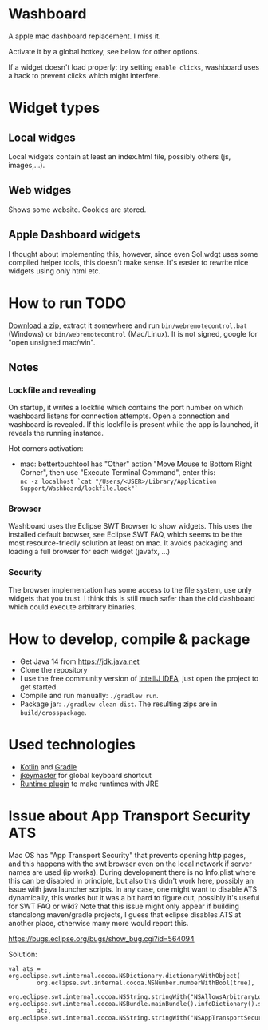 # Washboard
A apple mac dashboard replacement. I miss it. 

Activate it by a global hotkey, see below for other options.

If a widget doesn't load properly: try setting `enable clicks`, washboard uses a hack to prevent clicks which might interfere.


# Widget types

## Local widges
Local widgets contain at least an index.html file, possibly others (js, images,...). 

## Web widges
Shows some website. Cookies are stored.

## Apple Dashboard widgets
I thought about implementing this, however, since even Sol.wdgt uses some compiled 
helper tools, this doesn't make sense. It's easier to rewrite nice widgets using only html etc. 

# How to run TODO
[Download a zip](https://github.com/wolfgangasdf/WebRemoteControl/releases), extract it somewhere and run 
    `bin/webremotecontrol.bat` (Windows) or `bin/webremotecontrol` (Mac/Linux). It is not signed, google for "open unsigned mac/win".

## Notes
### Lockfile and revealing 
On startup, it writes a lockfile which contains the port number on which washboard listens for connection attempts. Open a connection and washboard is revealed.
If this lockfile is present while the app is launched, it reveals the running instance.

Hot corners activation:
  * mac: bettertouchtool has "Other" action "Move Mouse to Bottom Right Corner", then use "Execute Terminal Command", enter this:<br>
``` nc -z localhost `cat "/Users/<USER>/Library/Application Support/Washboard/lockfile.lock"` ```

### Browser
Washboard uses the Eclipse SWT Browser to show widgets. This uses the installed default browser, see Eclipse SWT FAQ,
which seems to be the most resource-friedly solution at least on mac. 
It avoids packaging and loading a full browser for each widget (javafx, ...)  

### Security
The browser implementation has some access to the file system, use only widgets that you trust. 
I think this is still much safer than the old dashboard which could execute arbitrary binaries. 



# How to develop, compile & package

* Get Java 14 from https://jdk.java.net
* Clone the repository
* I use the free community version of [IntelliJ IDEA](https://www.jetbrains.com/idea/download/), just open the project to get started.
* Compile and run manually: `./gradlew run`.
* Package jar: `./gradlew clean dist`. The resulting zips are in `build/crosspackage`.

# Used technologies

* [Kotlin](https://kotlinlang.org/) and [Gradle](https://gradle.org/)
* [jkeymaster](https://github.com/tulskiy/jkeymaster) for global keyboard shortcut
* [Runtime plugin](https://github.com/beryx/badass-runtime-plugin) to make runtimes with JRE

# Issue about App Transport Security ATS
Mac OS has "App Transport Security" that prevents opening http pages, and this happens with the swt browser even on the local network if server names are used (ip works). During development there is no Info.plist where this can be disabled in principle, but also this didn't work here, possibly an issue with java launcher scripts. In any case, one might want to disable ATS dynamically, this works but it was a bit hard to figure out, possibly it's useful for SWT FAQ or wiki? Note that this issue might only appear if building standalong maven/gradle projects, I guess that eclipse disables ATS at another place, otherwise many more would report this.

https://bugs.eclipse.org/bugs/show_bug.cgi?id=564094

Solution:
```
val ats = org.eclipse.swt.internal.cocoa.NSDictionary.dictionaryWithObject(
        org.eclipse.swt.internal.cocoa.NSNumber.numberWithBool(true),
        org.eclipse.swt.internal.cocoa.NSString.stringWith("NSAllowsArbitraryLoads"))
org.eclipse.swt.internal.cocoa.NSBundle.mainBundle().infoDictionary().setValue(
        ats, org.eclipse.swt.internal.cocoa.NSString.stringWith("NSAppTransportSecurity"))
```
